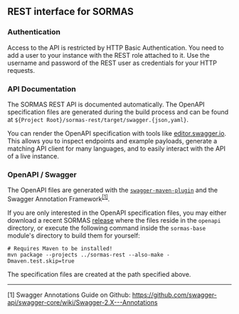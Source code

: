 ## REST interface for SORMAS
### Authentication
Access to the API is restricted by HTTP Basic Authentication. You need to add a user to your instance with the
REST role attached to it. Use the username and password of the REST user as credentials for your HTTP requests.

### API Documentation
The SORMAS REST API is documented automatically. The OpenAPI specification files are generated during the build process 
and can be found at `${Project Root}/sormas-rest/target/swagger.{json,yaml}`.

You can render the OpenAPI specification with tools like [editor.swagger.io](https://editor.swagger.io/). This allows 
you to inspect endpoints and example payloads, generate a matching API client for many languages, and to easily interact 
with the API of a live instance.

### OpenAPI / Swagger
The OpenAPI files are generated with the [`swagger-maven-plugin`](https://github.com/openapi-tools/swagger-maven-plugin)
and the Swagger Annotation Framework<sup>[[1]]([SwaggerAnnotations])</sup>.

If you are only interested in the OpenAPI specification files, you may either download a recent SORMAS 
[release](https://github.com/hzi-braunschweig/SORMAS-Project/releases/) where the files reside in the `openapi` 
directory, or execute the following command inside the `sormas-base` module's directory to build them for yourself:
 ```
 # Requires Maven to be installed!
 mvn package --projects ../sormas-rest --also-make -Dmaven.test.skip=true
 ```
 The specification files are created at the path specified above.

--- 

<a id="SwaggerAnnotations"></a>\[1] Swagger Annotations Guide on Github: <https://github.com/swagger-api/swagger-core/wiki/Swagger-2.X---Annotations>
